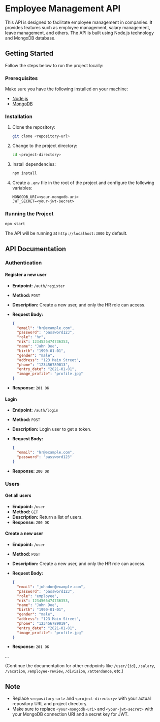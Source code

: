 # Employee Management API

This API is designed to facilitate employee management in companies. It provides features such as employee management, salary management, leave management, and others. The API is built using Node.js technology and MongoDB database.

## Getting Started

Follow the steps below to run the project locally:

### Prerequisites

Make sure you have the following installed on your machine:

- [Node.js](https://nodejs.org/)
- [MongoDB](https://www.mongodb.com/try/download/community)

### Installation

1. Clone the repository:

   ```bash
   git clone <repository-url>
   ```

2. Change to the project directory:

   ```bash
   cd <project-directory>
   ```

3. Install dependencies:

   ```bash
   npm install
   ```

4. Create a `.env` file in the root of the project and configure the following variables:

   ```env
   MONGODB_URI=<your-mongodb-uri>
   JWT_SECRET=<your-jwt-secret>
   ```

### Running the Project

```bash
npm start
```

The API will be running at `http://localhost:3000` by default.

## API Documentation

### Authentication

#### Register a new user

- **Endpoint:** `/auth/register`
- **Method:** `POST`
- **Description:** Create a new user, and only the HR role can access.
- **Request Body:**

  ```json
  {
    "email": "hr@example.com",
    "password": "password123",
    "role": "hr",
    "nik": 1234526474736353,
    "name": "John Doe",
    "birth": "1990-01-01",
    "gender": "male",
    "address": "123 Main Street",
    "phone": "123456789013",
    "entry_date": "2021-01-01",
    "image_profile": "profile.jpg"
  }
  ```

- **Response:** `201 OK`

#### Login

- **Endpoint:** `/auth/login`
- **Method:** `POST`
- **Description:** Login user to get a token.
- **Request Body:**

  ```json
  {
    "email": "hr@example.com",
    "password": "password123"
  }
  ```

- **Response:** `200 OK`

### Users

#### Get all users

- **Endpoint:** `/user`
- **Method:** `GET`
- **Description:** Return a list of users.
- **Response:** `200 OK`

#### Create a new user

- **Endpoint:** `/user`
- **Method:** `POST`
- **Description:** Create a new user, and only the HR role can access.
- **Request Body:**

  ```json
  {
    "email": "johndoe@example.com",
    "password": "password123",
    "role": "employee",
    "nik": 1234566474736353,
    "name": "John Doe",
    "birth": "1990-01-01",
    "gender": "male",
    "address": "123 Main Street",
    "phone": "123456789019",
    "entry_date": "2021-01-01",
    "image_profile": "profile.jpg"
  }
  ```

- **Response:** `201 OK`

...

(Continue the documentation for other endpoints like `/user/{id}`, `/salary`, `/vacation`, `/employee-review`, `/division`, `/attendance`, etc.)

## Note

- Replace `<repository-url>` and `<project-directory>` with your actual repository URL and project directory.
- Make sure to replace `<your-mongodb-uri>` and `<your-jwt-secret>` with your MongoDB connection URI and a secret key for JWT.
